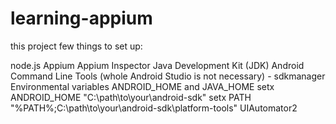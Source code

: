 # learning-appium

this project few things to set up:

node.js
Appium
Appium Inspector
Java Development Kit (JDK)
Android Command Line Tools (whole Android Studio is not necessary) - sdkmanager
Environmental variables ANDROID_HOME and JAVA_HOME
setx ANDROID_HOME "C:\path\to\your\android-sdk"
setx PATH "%PATH%;C:\path\to\your\android-sdk\platform-tools"
UIAutomator2
